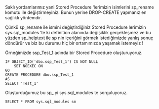 
Saklı yordamlarımız yani Stored Procedure ‘lerimizin isimlerini sp_rename komutu ile değiştirmeyiniz. Bunun yerine DROP-CREATE
yapmanız en sağlıklı yöntemdir.

Çünkü sp_rename ile ismini değiştirdiğiniz Stored Procedure lerimizin sys.sql_modules ‘te ki definition alanında değişiklik gerçekleşmez
ve bu yüzden sp_helptext ile sp nin içeriğini görmek istediğimizde yanlış sonuç döndürür ve biz bu durumu hiç bir ortamımızda yaşamak
istemeyiz !

Örneğimizde ssp_Test_1 adında bir Stored Procedure oluşturuyoruz.

```
IF OBJECT_ID('dbo.ssp_Test_1') IS NOT NULL
	SET NOEXEC ON
GO
CREATE PROCEDURE dbo.ssp_Test_1
AS 
SELECT 'Test_1'
````

Oluşturduğumuz bu sp_ yi sys.sql_modules te sorguluyoruz.

``
SELECT
	*
FROM sys.sql_modules sm
``


